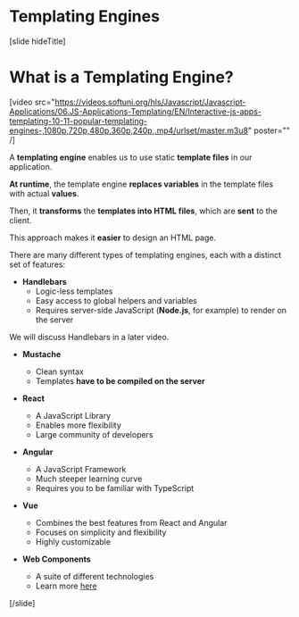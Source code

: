 # Templating Engines

[slide hideTitle]
# What is a Templating Engine?

[video src="https://videos.softuni.org/hls/Javascript/Javascript-Applications/06.JS-Applications-Templating/EN/Interactive-js-apps-templating-10-11-popular-templating-engines-,1080p,720p,480p,360p,240p,.mp4/urlset/master.m3u8" poster="" /]

A **templating engine** enables us to use static **template files** in our application.

**At runtime**, the template engine **replaces variables** in the template files with actual **values**.

Then, it **transforms** the **templates into HTML files**, which are **sent** to the client.

This approach makes it **easier** to design an HTML page.

There are many different types of templating engines, each with a distinct set of features:

- **Handlebars**
    - Logic\-less templates
    - Easy access to global helpers and variables
    - Requires server-side JavaScript \(**Node.js**, for example\) to render on the server

We will discuss Handlebars in a later video.

- **Mustache**
    - Clean syntax
    - Templates **have to be compiled on the server**
  
- **React**
    - A JavaScript Library
    - Enables more flexibility
    - Large community of developers

- **Angular**
    - A JavaScript Framework
    - Much steeper learning curve
    - Requires you to be familiar with TypeScript

- **Vue**
    - Combines the best features from React and Angular
    - Focuses on simplicity and flexibility
    - Highly customizable

- **Web Components**
    - A suite of different technologies
    - Learn more [here](https://developer.mozilla.org/en-US/docs/Web/Web_Components)

[/slide]